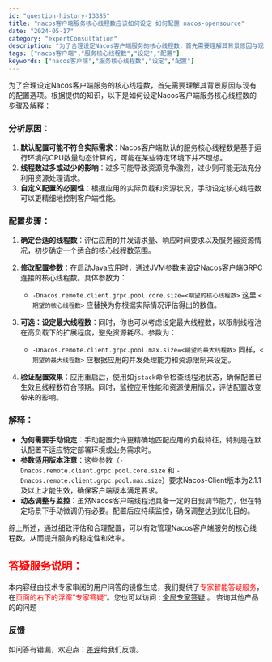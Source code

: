 ```yaml
---
id: "question-history-13385"
title: "nacos客户端服务核心线程数应该如何设定 如何配置 nacos-opensource"
date: "2024-05-17"
category: "expertConsultation"
description: "为了合理设定Nacos客户端服务的核心线程数，首先需要理解其背景原因与现有的配置选项。根据提供的知识，以下是如何设定Nacos客户端服务核心线程数的步骤及解释：### 分析原因：1. **默认配置可能不符合实际需求**：Nacos客户端默认的服务核心线程数是基于运行环境的CPU数量动态计算的，可能在"
tags: ["nacos客户端","服务核心线程数","设定","配置"]
keywords: ["nacos客户端","服务核心线程数","设定","配置"]
---
```


为了合理设定Nacos客户端服务的核心线程数，首先需要理解其背景原因与现有的配置选项。根据提供的知识，以下是如何设定Nacos客户端服务核心线程数的步骤及解释：

### 分析原因：
1. **默认配置可能不符合实际需求**：Nacos客户端默认的服务核心线程数是基于运行环境的CPU数量动态计算的，可能在某些特定环境下并不理想。
2. **线程数过多或过少的影响**：过多可能导致资源竞争激烈，过少则可能无法充分利用资源处理请求。
3. **自定义配置的必要性**：根据应用的实际负载和资源状况，手动设定核心线程数可以更精细地控制客户端性能。

### 配置步骤：
1. **确定合适的线程数**：评估应用的并发请求量、响应时间要求以及服务器资源情况，初步确定一个适合的核心线程数范围。
   
2. **修改配置参数**：在启动Java应用时，通过JVM参数来设定Nacos客户端GRPC连接的核心线程数。具体参数为：
   - `-Dnacos.remote.client.grpc.pool.core.size=<期望的核心线程数>`
   这里 `<期望的核心线程数>` 应替换为你根据实际情况评估得出的数值。

3. **可选：设定最大线程数**：同时，你也可以考虑设定最大线程数，以限制线程池在高负载下的扩展程度，避免资源耗尽。参数为：
   - `-Dnacos.remote.client.grpc.pool.max.size=<期望的最大线程数>`
   同样，`<期望的最大线程数>` 应根据应用的并发处理能力和资源限制来设定。

4. **验证配置效果**：应用重启后，使用如`jstack`命令检查线程池状态，确保配置已生效且线程数符合预期。同时，监控应用性能和资源使用情况，评估配置改变带来的影响。

### 解释：
- **为何需要手动设定**：手动配置允许更精确地匹配应用的负载特征，特别是在默认配置不适应特定部署环境或业务需求时。
- **参数适用版本注意**：这些参数（`-Dnacos.remote.client.grpc.pool.core.size` 和 `-Dnacos.remote.client.grpc.pool.max.size`）要求Nacos-Client版本为2.1.1及以上才能生效，确保客户端版本满足要求。
- **动态调整与监控**：虽然Nacos客户端线程池具备一定的自我调节能力，但在特定场景下手动微调仍有必要。配置后应持续监控，确保调整达到优化目的。

综上所述，通过细致评估和合理配置，可以有效管理Nacos客户端服务的核心线程数，从而提升服务的稳定性和效率。
## <font color="#FF0000">答疑服务说明：</font> 

本内容经由技术专家审阅的用户问答的镜像生成，我们提供了<font color="#FF0000">专家智能答疑服务</font>，在<font color="#FF0000">页面的右下的浮窗”专家答疑“</font>。您也可以访问 : [全局专家答疑](https://opensource.alibaba.com/chatBot) 。 咨询其他产品的的问题

### 反馈
如问答有错漏，欢迎点：[差评](https://ai.nacos.io/user/feedbackByEnhancerGradePOJOID?enhancerGradePOJOId=13880)给我们反馈。
